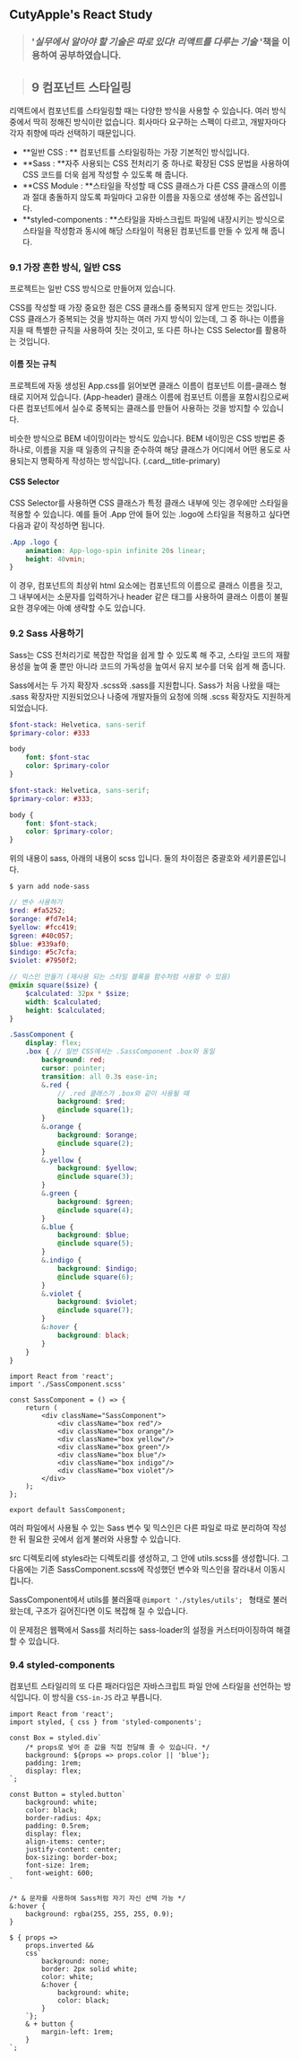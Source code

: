 ## CutyApple's React Study 

> ### '*실무에서 알아야 할 기술은 따로 있다! 리액트를 다루는 기술* '책을              이용하여 공부하였습니다.



> ## 9 컴포넌트 스타일링

리액트에서 컴포넌트를 스타일링할 때는 다양한 방식을 사용할 수 있습니다. 여러 방식 중에서 딱히 정해진 방식이란 없습니다. 회사마다 요구하는 스펙이 다르고, 개발자마다 각자 취향에 따라 선택하기 때문입니다. 

- **일반 CSS : ** 컴포넌트를 스타일링하는 가장 기본적인 방식입니다.
- **Sass : **자주 사용되는 CSS 전처리기 중 하나로 확장된 CSS 문법을 사용하여 CSS 코드를 더욱 쉽게 작성할 수 있도록 해 줍니다.
- **CSS Module : **스타일을 작성할 때 CSS 클래스가 다른 CSS 클래스의 이름과 절대 충돌하지 않도록 파일마다 고유한 이름을 자동으로 생성해 주는 옵션입니다.
- **styled-components : **스타일을 자바스크립트 파일에 내장시키는 방식으로 스타일을 작성함과 동시에 해당 스타일이 적용된 컴포넌트를 만들 수 있게 해 줍니다.



### 9.1 가장 흔한 방식, 일반 CSS

프로젝트는 일반 CSS 방식으로 만들어져 있습니다. 

CSS를 작성할 때 가장 중요한 점은 CSS 클래스를 중복되지 않게 만드는 것입니다. CSS 클래스가 중복되는 것을 방지하는 여러 가지 방식이 있는데, 그 중 하나는 이름을 지을 때 특별한 규칙을 사용하여 짓는 것이고, 또 다른 하나는 CSS Selector를 활용하는 것입니다.



#### 이름 짓는 규칙

프로젝트에 자동 생성된 App.css를 읽어보면 클래스 이름이 컴포넌트 이름-클래스 형태로 지어져 있습니다. (App-header) 클래스 이름에 컴포넌트 이름을 포함시킴으로써 다른 컴포넌트에서 실수로 중복되는 클래스를 만들어 사용하는 것을 방지할 수 있습니다. 

비슷한 방식으로  BEM 네이밍이라는 방식도 있습니다. BEM 네이밍은 CSS 방법론 중 하나로, 이름을 지을 때 일종의 규칙을 준수하여 해당 클래스가 어디에서 어떤 용도로 사용되는지 명확하게 작성하는 방식입니다. (.card__title-primary) 



#### CSS Selector

CSS Selector를 사용하면 CSS 클래스가 특정 클래스 내부에 잇는 경우에만 스타일을 적용할 수 있습니다. 예를 들어 .App 안에 들어 있는 .logo에 스타일을 적용하고 싶다면 다음과 같이 작성하면 됩니다.

```css
.App .logo {
    animation: App-logo-spin infinite 20s linear;
    height: 40vmin;
}
```

이 경우, 컴포넌트의 최상위 html 요소에는 컴포넌트의 이름으로 클래스 이름을 짓고,  그 내부에서는 소문자를 입력하거나 header 같은 태그를 사용하여 클래스 이름이 불필요한 경우에는 아예 생략할 수도 있습니다.



### 9.2 Sass 사용하기

Sass는 CSS 전처리기로 복잡한 작업을 쉽게 할 수 있도록 해 주고, 스타일 코드의 재활용성을 높여 줄 뿐만 아니라 코드의 가독성을 높여서 유지 보수를 더욱 쉽게 해 줍니다.

Sass에서는 두 가지 확장자 .scss와 .sass를 지원합니다. Sass가 처음 나왔을 때는 .sass 확장자만 지원되었으나 나중에 개발자들의 요청에 의해 .scss 확장자도 지원하게 되었습니다.



```sass
$font-stack: Helvetica, sans-serif
$primary-color: #333

body 
    font: $font-stac
    color: $primary-color
}
```



```scss
$font-stack: Helvetica, sans-serif;
$primary-color: #333;

body {
    font: $font-stack;
    color: $primary-color;
}
```



위의 내용이 sass, 아래의 내용이 scss 입니다. 둘의 차이점은 중괄호와 세키콜론입니다.

`$ yarn add node-sass`

```scss
// 변수 사용하기
$red: #fa5252;
$orange: #fd7e14;
$yellow: #fcc419;
$green: #40c057;
$blue: #339af0;
$indigo: #5c7cfa;
$violet: #7950f2;

// 믹스인 만들기 (재사용 되는 스타일 블록을 함수처럼 사용할 수 있음)
@mixin square($size) {
    $calculated: 32px * $size;
    width: $calculated;
    height: $calculated;
}

.SassComponent {
    display: flex;
    .box { // 일반 CSS에서는 .SassComponent .box와 동일
        background: red;
        cursor: pointer;
        transition: all 0.3s ease-in;
        &.red {
            // .red 클래스가 .box와 같이 사용될 때
            background: $red;
            @include square(1);
        }
        &.orange {
        	background: $orange;
            @include square(2);
        }
        &.yellow {
        	background: $yellow;
            @include square(3);
        }
        &.green {
        	background: $green;
            @include square(4);
        }
        &.blue {
        	background: $blue;
            @include square(5);
        }
        &.indigo {
        	background: $indigo;
            @include square(6);
        }
        &.violet {
        	background: $violet;
            @include square(7);
        }
        &:hover {
            background: black;
        }
    }
}
```

```react
import React from 'react';
import './SassComponent.scss'

const SassComponent = () => {
    return (
    	<div className="SassComponent">
        	<div className="box red"/>
            <div className="box orange"/>
            <div className="box yellow"/>
            <div className="box green"/>
            <div className="box blue"/>
            <div className="box indigo"/>
            <div className="box violet"/>
        </div>
    );
};

export default SassComponent;
```



여러 파일에서 사용될 수 있는 Sass 변수 및 믹스인은 다른 파일로 따로 분리하여 작성한 뒤 필요한 곳에서 쉽게 불러와 사용할 수 있습니다.

src 디렉토리에 styles라는 디렉토리를 생성하고, 그 안에 utils.scss를 생성합니다. 그 다음에는 기존 SassComponent.scss에 작성했던 변수와 믹스인을 잘라내서 이동시킵니다.



SassComponent에서 utils를 불러올때 `@import './styles/utils'; ` 형태로 불러왔는데, 구조가 길어진다면 이도 복잡해 질 수 있습니다.

이 문제점은 웹팩에서 Sass를 처리하는 sass-loader의 설정을 커스터마이징하여 해결할 수 있습니다. 



### 9.4 styled-components 

컴포넌트 스타일리의 또 다른 패러다임은 자바스크립트 파일 안에 스타일을 선언하는 방식입니다. 이 방식을  `CSS-in-JS` 라고 부릅니다. 

```react
import React from 'react';
import styled, { css } from 'styled-components';

const Box = styled.div`
	/* props로 넣어 준 값을 직접 전달해 줄 수 있습니다. */
	background: ${props => props.color || 'blue'};
	padding: 1rem;
	display: flex;
`;

const Button = styled.button`
	background: white;
	color: black;
	border-radius: 4px;
	padding: 0.5rem;
	display: flex;
	align-items: center;
	justify-content: center;
	box-sizing: border-box;
	font-size: 1rem;
	font-weight: 600;
`

/* & 문자를 사용하여 Sass처럼 자기 자신 선택 가능 */
&:hover {
    background: rgba(255, 255, 255, 0.9);
}

$ { props =>
  	props.inverted &&
  	css`
		background: none;
		border: 2px solid white;
		color: white;
		&:hover {
			background: white;
			color: black;
		}
	`};
	& + button {
        margin-left: 1rem;
    }
`;
```

